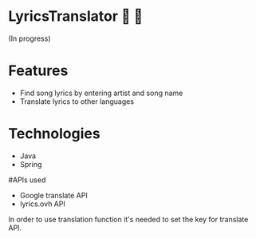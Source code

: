 # LyricsTranslator :musical_score: :scroll:
(In progress)

# Features
- Find song lyrics by entering artist and song name
- Translate lyrics to other languages


# Technologies
- Java
- Spring

#APIs used
- Google translate API
- lyrics.ovh API

In order to use translation function it's needed to set the key for translate API.

